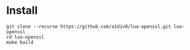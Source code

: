 # Install
```shell
git clone --recurse https://github.com/a1div0/lua-openssl.git lua-openssl
cd lua-openssl
make build
```